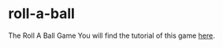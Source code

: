 # roll-a-ball
The Roll A Ball Game
You will find the tutorial of this game [here](https://www.youtube.com/watch?v=RFlh8pTf4DU&list=PLX2vGYjWbI0Q-s4_lX0h4i2zbZqlg4OfF).
